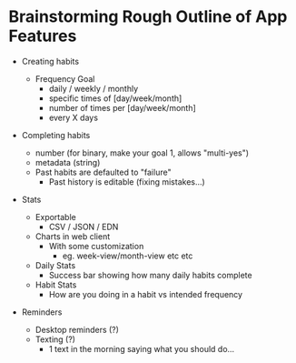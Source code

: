 # Brainstorming Rough Outline of App Features

- Creating habits
    - Frequency Goal
        - daily / weekly / monthly
        - specific times of [day/week/month]
        - number of times per [day/week/month]
        - every X days

- Completing habits
    - number (for binary, make your goal 1, allows "multi-yes")
    - metadata (string)
    - Past habits are defaulted to "failure"
        - Past history is editable (fixing mistakes...)

- Stats
    - Exportable
        - CSV / JSON / EDN
    - Charts in web client
        - With some customization
             - eg. week-view/month-view etc etc
    - Daily Stats
        - Success bar showing how many daily habits complete
    - Habit Stats
        - How are you doing in a habit vs intended frequency

- Reminders
    - Desktop reminders (?)
    - Texting (?)
        - 1 text in the morning saying what you should do...
